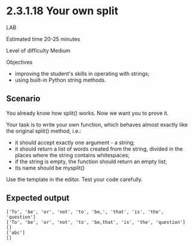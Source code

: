 # 2.3.1.18 Your own split

LAB

Estimated time
20-25 minutes

Level of difficulty
Medium

Objectives

- improving the student's skills in operating with strings;
- using built-in Python string methods.

## Scenario

You already know how split() works. Now we want you to prove it.

Your task is to write your own function, which behaves almost exactly like the original split() method, i.e.:

- it should accept exactly one argument - a string;
- it should return a list of words created from the string, divided in the places where the string contains whitespaces;
- if the string is empty, the function should return an empty list;
- its name should be mysplit()

Use the template in the editor. Test your code carefully.
## Expected output
```
['To', 'be', 'or', 'not', 'to', 'be,', 'that', 'is', 'the', 'question']
['To', 'be', 'or', 'not', 'to', 'be,that', 'is', 'the', 'question']
[]
['abc']
[]
```
